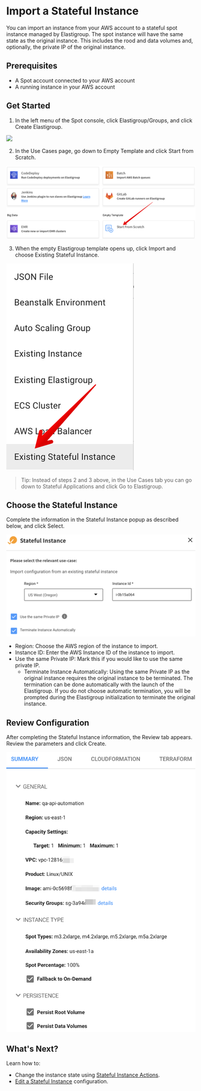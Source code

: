 # Import a Stateful Instance

You can import an instance from your AWS account to a stateful spot instance managed by Elastigroup. The spot instance will have the same state as the original instance. This includes the rood and data volumes and, optionally, the private IP of the original instance.

## Prerequisites
- A Spot account connected to your AWS account
- A running instance in your AWS account

## Get Started

1. In the left menu of the Spot console, click Elastigroup/Groups, and click Create Elastigroup.

<img src="/elastigroup/_media/tutorials-create-eg-from-scratch-01.png" />

2. In the Use Cases page, go down to Empty Template and click Start from Scratch.

<img src="/elastigroup/_media/stateful-import-01a.png" />

3. When the empty Elastigroup template opens up, click Import and choose Existing Stateful Instance.

<img src="/elastigroup/_media/stateful-import-02a.png" />

> Tip: Instead of steps 2 and 3 above, in the Use Cases tab you can go down to Stateful Applications and click Go to Elastigroup.

## Choose the Stateful Instance

Complete the information in the Stateful Instance popup as described below, and click Select.

<img src="/elastigroup/_media/stateful-import-03a.png" />

- Region: Choose the AWS region of the instance to import.
- Instance ID: Enter the AWS Instance ID of the instance to import.
- Use the same Private IP: Mark this if you would like to use the same private IP.
  - Terminate Instance Automatically: Using the same Private IP as the original instance requires the original instance to be terminated. The termination can be done automatically with the launch of the Elastigroup. If you do not choose automatic termination, you will be prompted during the Elastigroup initialization to terminate the original instance.

## Review Configuration

After completing the Stateful Instance information, the Review tab appears. Review the parameters and click Create.

<img src="/elastigroup/_media/stateful-import-04a.png" />

## What's Next?

Learn how to:
- Change the instance state using [Stateful Instance Actions](elastigroup/features/stateful-instance/stateful-instance-actions).
- [Edit a Stateful Instance](elastigroup/features/stateful-instance/edit-a-stateful-instance) configuration.
